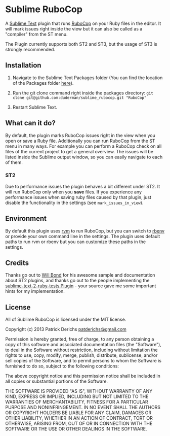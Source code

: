 # Sublime RuboCop

A [Sublime Text](http://www.sublimetext.com/) plugin that runs [RuboCop](https://github.com/bbatsov/rubocop) on your Ruby files in the editor. It will mark issues right inside the view but it can also be called as a "compiler" from the ST menu.

The Plugin currently supports both ST2 and ST3, but the usage of ST3 is strongly recommended.

## Installation

1. Navigate to the Sublime Text Packages folder (You can find the location of the Packages folder [here](http://docs.sublimetext.info/en/latest/basic_concepts.html#the-data-directory)).

2. Run the git clone command right inside the packages directory: `git clone git@github.com:duderman/sublime_rubocop.git "RuboCop"`

3. Restart Sublime Text.

## What can it do?

By default, the plugin marks RuboCop issues right in the view when you open or save a Ruby file. Additionally you can run RuboCop from the ST menu in many ways. For example you can perform a RuboCop check on all files of the current project to get a general overview. The issues will be listed inside the Sublime output window, so you can easily navigate to each of them.

### ST2

Due to performance issues the plugin behaves a bit different under ST2. It will run RuboCop only when you **save** files. If you experience any performance issues when saving ruby files caused by that plugin, just disable the functionality in the settings (see ```mark_issues_in_view```).

## Environment

By default this plugin uses [rvm](https://rvm.io/) to run RuboCop, but you can switch to [rbenv](https://github.com/sstephenson/rbenv) or provide your own command line in the settings. The plugin uses default paths to run rvm or rbenv but you can customize these paths in the settings.

## Credits

Thanks go out to [Will Bond](https://github.com/wbond) for his awesome sample and documentation about ST2 plugins, and thanks go out to the people implementing the [sublime-text-2-ruby-tests Plugin](https://github.com/maltize/sublime-text-2-ruby-tests) - your source gave me some important hints for my implementation.

## License

All of Sublime RuboCop is licensed under the MIT license.

  Copyright (c) 2013 Patrick Derichs <patderichs@gmail.com>

  Permission is hereby granted, free of charge, to any person obtaining a copy
  of this software and associated documentation files (the "Software"), to deal
  in the Software without restriction, including without limitation the rights
  to use, copy, modify, merge, publish, distribute, sublicense, and/or sell
  copies of the Software, and to permit persons to whom the Software is
  furnished to do so, subject to the following conditions:

  The above copyright notice and this permission notice shall be included in
  all copies or substantial portions of the Software.

  THE SOFTWARE IS PROVIDED "AS IS", WITHOUT WARRANTY OF ANY KIND, EXPRESS OR
  IMPLIED, INCLUDING BUT NOT LIMITED TO THE WARRANTIES OF MERCHANTABILITY,
  FITNESS FOR A PARTICULAR PURPOSE AND NONINFRINGEMENT. IN NO EVENT SHALL THE
  AUTHORS OR COPYRIGHT HOLDERS BE LIABLE FOR ANY CLAIM, DAMAGES OR OTHER
  LIABILITY, WHETHER IN AN ACTION OF CONTRACT, TORT OR OTHERWISE, ARISING FROM,
  OUT OF OR IN CONNECTION WITH THE SOFTWARE OR THE USE OR OTHER DEALINGS IN
  THE SOFTWARE.
